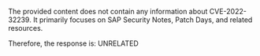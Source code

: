 The provided content does not contain any information about CVE-2022-32239. It primarily focuses on SAP Security Notes, Patch Days, and related resources.

Therefore, the response is: UNRELATED